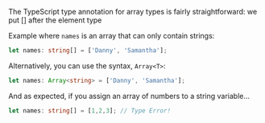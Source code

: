 The TypeScript type annotation for array types is fairly straightforward: we put [] after the element type

Example where ```names``` is an array that can only contain strings:

``` typescript
let names: string[] = ['Danny', 'Samantha'];
```

Alternatively, you can use the syntax, ```Array<T>```:

``` typescript
let names: Array<string> = ['Danny', 'Samantha'];
```

And as expected, if you assign an array of numbers to a string variable...

``` typescript
let names: string[] = [1,2,3]; // Type Error!
```